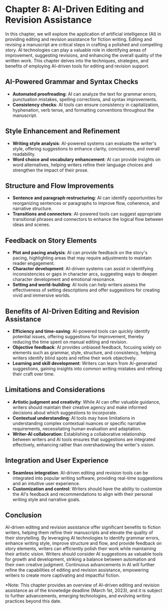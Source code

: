 Chapter 8: AI-Driven Editing and Revision Assistance
====================================================

In this chapter, we will explore the application of artificial intelligence (AI) in providing editing and revision assistance for fiction writing. Editing and revising a manuscript are critical steps in crafting a polished and compelling story. AI technologies can play a valuable role in identifying areas of improvement, suggesting revisions, and enhancing the overall quality of the written work. This chapter delves into the techniques, strategies, and benefits of employing AI-driven tools for editing and revision support.

AI-Powered Grammar and Syntax Checks
------------------------------------

* **Automated proofreading**: AI can analyze the text for grammar errors, punctuation mistakes, spelling corrections, and syntax improvements.
* **Consistency checks**: AI tools can ensure consistency in capitalization, hyphenation, verb tense, and formatting conventions throughout the manuscript.

Style Enhancement and Refinement
--------------------------------

* **Writing style analysis**: AI-powered systems can evaluate the writer's style, offering suggestions to enhance clarity, conciseness, and overall readability.
* **Word choice and vocabulary enhancement**: AI can provide insights on word alternatives, helping writers refine their language choices and strengthen the impact of their prose.

Structure and Flow Improvements
-------------------------------

* **Sentence and paragraph restructuring**: AI can identify opportunities for reorganizing sentences or paragraphs to improve flow, coherence, and narrative structure.
* **Transitions and connectors**: AI-powered tools can suggest appropriate transitional phrases and connectors to enhance the logical flow between ideas and scenes.

Feedback on Story Elements
--------------------------

* **Plot and pacing analysis**: AI can provide feedback on the story's pacing, highlighting areas that may require adjustments to maintain reader engagement.
* **Character development**: AI-driven systems can assist in identifying inconsistencies or gaps in character arcs, suggesting ways to deepen character development and emotional resonance.
* **Setting and world-building**: AI tools can help writers assess the effectiveness of setting descriptions and offer suggestions for creating vivid and immersive worlds.

Benefits of AI-Driven Editing and Revision Assistance
-----------------------------------------------------

* **Efficiency and time-saving**: AI-powered tools can quickly identify potential issues, offering suggestions for improvement, thereby reducing the time spent on manual editing and revision.
* **Objective feedback**: AI provides unbiased feedback, focusing solely on elements such as grammar, style, structure, and consistency, helping writers identify blind spots and refine their work objectively.
* **Learning and skill development**: Writers can learn from AI-generated suggestions, gaining insights into common writing mistakes and refining their craft over time.

Limitations and Considerations
------------------------------

* **Artistic judgment and creativity**: While AI can offer valuable guidance, writers should maintain their creative agency and make informed decisions about which suggestions to incorporate.
* **Contextual understanding**: AI tools may have limitations in understanding complex contextual nuances or specific narrative requirements, necessitating human evaluation and adaptation.
* **Writer-AI collaboration**: Establishing a collaborative relationship between writers and AI tools ensures that suggestions are integrated effectively, enhancing rather than overshadowing the writer's vision.

Integration and User Experience
-------------------------------

* **Seamless integration**: AI-driven editing and revision tools can be integrated into popular writing software, providing real-time suggestions and an intuitive user experience.
* **Customization and control**: Writers should have the ability to customize the AI's feedback and recommendations to align with their personal writing style and narrative goals.

Conclusion
----------

AI-driven editing and revision assistance offer significant benefits to fiction writers, helping them refine their manuscripts and elevate the quality of their storytelling. By leveraging AI technologies to identify grammar errors, enhance writing style, improve structure and flow, and provide feedback on story elements, writers can efficiently polish their work while maintaining their artistic vision. Writers should consider AI suggestions as valuable tools for growth and development, striking a balance between automation and their own creative judgment. Continuous advancements in AI will further refine the capabilities of editing and revision assistance, empowering writers to create more captivating and impactful fiction.

\*Note: This chapter provides an overview of AI-driven editing and revision assistance as of the knowledge deadline (March 1st, 2023), and it is subject to further advancements, emerging technologies, and evolving writing practices beyond this date.
